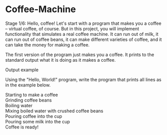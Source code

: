 # Coffee-Machine
Stage 1/6: Hello, coffee!
Let's start with a program that makes you a coffee – virtual coffee, of course. But in this project, you will implement functionality that simulates a real coffee machine. It can run out of milk, it can run out of coffee beans, it can make different varieties of coffee, and it can take the money for making a coffee.

The first version of the program just makes you a coffee. It prints to the standard output what it is doing as it makes a coffee.

Output example

Using the "Hello, World!" program, write the program that prints all lines as in the example below.

Starting to make a coffee </br>
Grinding coffee beans</br>
Boiling water</br>
Mixing boiled water with crushed coffee beans</br>
Pouring coffee into the cup</br>
Pouring some milk into the cup</br>
Coffee is ready!</br>
